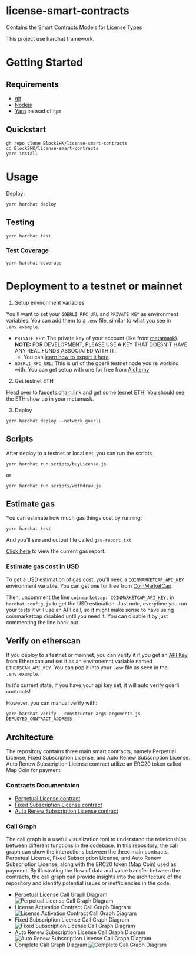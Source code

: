 # license-smart-contracts
Contains the Smart Contracts Models for License Types


This project use hardhat framework.
# Getting Started

## Requirements

- [git](https://git-scm.com/book/en/v2/Getting-Started-Installing-Git)
- [Nodejs](https://nodejs.org/en/)
- [Yarn](https://yarnpkg.com/getting-started/install) instead of `npm`

## Quickstart

```
gh repo clone BlockSHK/license-smart-contracts
cd BlockSHK/license-smart-contracts
yarn install
```

# Usage

Deploy:

```
yarn hardhat deploy
```

## Testing

```
yarn hardhat test
```

### Test Coverage

```
yarn hardhat coverage
```

# Deployment to a testnet or mainnet

1. Setup environment variables

You'll want to set your `GOERLI_RPC_URL` and `PRIVATE_KEY` as environment variables. You can add them to a `.env` file, similar to what you see in `.env.example`.

- `PRIVATE_KEY`: The private key of your account (like from [metamask](https://metamask.io/)). **NOTE:** FOR DEVELOPMENT, PLEASE USE A KEY THAT DOESN'T HAVE ANY REAL FUNDS ASSOCIATED WITH IT.
  - You can [learn how to export it here](https://metamask.zendesk.com/hc/en-us/articles/360015289632-How-to-Export-an-Account-Private-Key).
- `GOERLI_RPC_URL`: This is url of the goerli testnet node you're working with. You can get setup with one for free from [Alchemy](https://alchemy.com/?a=673c802981)

2. Get testnet ETH

Head over to [faucets.chain.link](https://faucets.chain.link/) and get some tesnet ETH. You should see the ETH show up in your metamask.


3. Deploy

```
yarn hardhat deploy --network goerli
```

## Scripts

After deploy to a testnet or local net, you can run the scripts. 

```
yarn hardhat run scripts/buyLicense.js
```

or
```
yarn hardhat run scripts/withdraw.js
```

## Estimate gas

You can estimate how much gas things cost by running:

```
yarn hardhat test
```

And you'll see and output file called `gas-report.txt`


[Click here](/gas-report.txt) to view the current gas report.
### Estimate gas cost in USD

To get a USD estimation of gas cost, you'll need a `COINMARKETCAP_API_KEY` environment variable. You can get one for free from [CoinMarketCap](https://pro.coinmarketcap.com/signup). 

Then, uncomment the line `coinmarketcap: COINMARKETCAP_API_KEY,` in `hardhat.config.js` to get the USD estimation. Just note, everytime you run your tests it will use an API call, so it might make sense to have using coinmarketcap disabled until you need it. You can disable it by just commenting the line back out. 


## Verify on etherscan

If you deploy to a testnet or mainnet, you can verify it if you get an [API Key](https://etherscan.io/myapikey) from Etherscan and set it as an environemnt variable named `ETHERSCAN_API_KEY`. You can pop it into your `.env` file as seen in the `.env.example`.

In it's current state, if you have your api key set, it will auto verify goerli contracts!

However, you can manual verify with:

```
yarn hardhat verify --constructor-args arguments.js DEPLOYED_CONTRACT_ADDRESS
```
## Architecture

The repository contains three main smart contracts, namely Perpetual License, Fixed Subscription License, and Auto Renew Subscription License. Auto Renew Subscription License contract utilize an ERC20 token called Map Coin for payment.

### Contracts Documentaion
- [Perpetual License contract](./Documentation/Perpetual%20License%20with%20License%20Activation%20Contract.pdf)
- [Fixed Subscription License contract](./Documentation/Fixed%20Subscription%20License.pdf)
- [Auto Renew Subscription License contract](./Documentation/Auto%20Subscription%20License.pdf)
### Call Graph

The call graph is a useful visualization tool to understand the relationships between different functions in the codebase. In this repository, the call graph can show the interactions between the three main contracts, Perpetual License, Fixed Subscription License, and Auto Renew Subscription License, along with the ERC20 token (Map Coin) used as payment. By illustrating the flow of data and value transfer between the contracts, the call graph can provide insights into the architecture of the repository and identify potential issues or inefficiencies in the code.

- Perpetual License Call Graph Diagram
![Perpetual License Call Graph Diagram](./Documentation/PerpetualLicense.png)
- License Activation Contract Call Graph Diagram
![License Activation Contract Call Graph Diagram](./Documentation/LicenseActivation.png)
- Fixed Subscription License Call Graph Diagram
![Fixed Subscription License Call Graph Diagram](./Documentation/FixedSubscriptionLicense.png)
- Auto Renew Subscription License Call Graph Diagram
![Auto Renew Subscription License Call Graph Diagram](./Documentation/AutoRenewSubscriptionLicense.png)
- Complete Call Graph Diagram
![Complete Call Graph Diagram](./Documentation/AllContracts.png)
